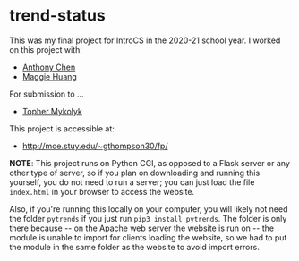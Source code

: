 # trend-status
This was my final project for IntroCS in the 2020-21 school year. I worked on this project with:
- [Anthony Chen](https://github.com/AnthonyChen0818)
- [Maggie Huang](https://github.com/Mags-012705)

For submission to ...
- [Topher Mykolyk](https://github.com/tofr)

This project is accessible at:
- http://moe.stuy.edu/~gthompson30/fp/

**NOTE**: This project runs on Python CGI, as opposed to a Flask server or any other type of server, so if you plan on downloading and running this yourself, you do not need to run a server; you can just load the file `index.html` in your browser to access the website.

Also, if you're running this locally on your computer, you will likely not need the folder `pytrends` if you just run `pip3 install pytrends`. The folder is only there because -- on the Apache web server the website is run on -- the module is unable to import for clients loading the website, so we had to put the module in the same folder as the website to avoid import errors.
